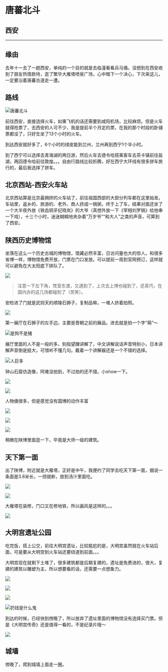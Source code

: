 # 唐蕃北斗
## 西安

---

## 缘由

去年十一去了一趟西安，单纯的一个目的就是去临潼看看兵马俑。没想到在西安收到了朋友热情款待，逛了繁华大雁塔喷泉广场，心中暗下一个决心，下次来这儿，一定要沿着唐蕃古道走一遭。

## 路线

![唐蕃北斗](http://ww3.sinaimg.cn/mw690/89d0a2e1jw1f8678r41ifj21kw0zdqod.jpg)

前往西安，直接选择火车，如果飞机的话还需要到咸阳机场，比较麻烦。但是火车就得抢票了，去西安的人可不少，我是提前半个月定的票，在我的那个时段的卧铺票都没了，只好生坐了13个小时的火车。

到达西安就好多了，6个小时的绿皮能到兰州，兰州再到西宁1个半小时。

到了西宁可以选择去青海湖的两日游，然后火车去德令哈搭乘客车去茶卡镇前往盐湖，再回德令哈前往敦煌。。。自由行路线比较折腾，好在西宁大环线有很多拼车旅行的，最后我选择了拼车。

## 北京西站-西安火车站

北京西站算是北京最拥挤的火车站了，前往祖国西部的大部分列车都在这里始发。车站里，返乡的、旅游的、老外、商人挤成一锅粥，终于上了车，结果对面还坐了一个大半夜外放《铁齿铜牙纪晓岚》的大爷（真想外放一下《宰相刘罗锅》给他串一下戏），十三个小时，迷迷糊糊地夹杂着“万岁爷”“和大人”之类的声音，可算到了西安。

## 陕西历史博物馆

坐落在这么一个历史古城的博物馆，馆藏必然丰富，日访问量也大的惊人。和很多省博一样，博物馆免费开放，门票在门口发放。可以提前一周到官网预订，这样就可以避免在大太阳底下排队了。

![](http://ww3.sinaimg.cn/mw690/89d0a2e1gw1f867u7oywsj217u0t77ja.jpg)

> 注意一下左下角，梵音东渡，又遇到了，上次去上博也碰到了，还真巧，在国内办的这几场都碰到了（苦笑）。

安检进了门就是武则天的顺陵石狮子，复制品嘛，一堆人挤着拍照。

![](http://ww1.sinaimg.cn/mw690/89d0a2e1gw1f86rdaserbj218g0tm4c8.jpg)

第一展厅在石狮子的左手边，主要是晋朝之前的展品。进去就是拍一个字“萌”～

![是狗不是猪](http://ww2.sinaimg.cn/mw690/89d0a2e1gw1f86rn9pcb2j20ns0pewhx.jpg)

展厅里面的人不是一般的多，别指望蹭讲解了，中文讲解说话声音特别小，日本讲解声音倒是挺大，可惜听不懂几句。戴着一个讲解器还是一个不错的选择。

![人巨多](http://ww2.sinaimg.cn/mw690/89d0a2e1gw1f86rxs2v32j218g0tmgwc.jpg)

钟山石窟仿造像，阿难没拍到，不过拍的还不错。小show一下。

![](http://ww4.sinaimg.cn/mw690/89d0a2e1gw1f86s0bg9chj218g0tmtj5.jpg)

![](http://ww1.sinaimg.cn/mw690/89d0a2e1gw1f86s809yf8j20pk0sudks.jpg)

人物俑很多，但是感觉没有国博的动作丰富

![](http://ww1.sinaimg.cn/mw690/89d0a2e1gw1f86sbwgfnuj20ma0nx77b.jpg)

![](http://ww2.sinaimg.cn/mw690/89d0a2e1gw1f86smaiyt3j218g0tmqdv.jpg)

![](http://ww3.sinaimg.cn/mw690/89d0a2e1gw1f86sqw4wk3j218g0tmgxz.jpg)

稍微在陕博里面逛一下，毕竟是大师一级的建筑。

## 天下第一面

出了陕博，附近就是大雁塔，正好是中午，我便约了同学去吃天下第一面，据说一条面是3.8米长，一捞就断，放到汤汁里面吃。

![](http://ww2.sinaimg.cn/mw690/89d0a2e1gw1f86svg2dhmj20z00i2n4s.jpg)

![](http://ww1.sinaimg.cn/mw690/89d0a2e1gw1f86tebhuqgj20oz14qgx7.jpg)

大雁塔在装修，门口又在修地铁，所以画风是这样的。。。

![](http://ww2.sinaimg.cn/mw690/89d0a2e1gw1f86tk8oewcj20kl0efgop.jpg)

## 大明宫遗址公园

吃完饭，搭上公交，前往大明宫遗址，比较尴尬的是，大明宫虽然就在火车站后面，可是要从大明宫到火车站还要绕道到前面。。。

大明宫现在就剩下土堆了，很多建筑都是后期复建的，遗址是免费进的，很大，复建的建筑以雕塑为主，所以想要看的话，还需要一点想象力。

![](http://ww3.sinaimg.cn/mw690/89d0a2e1gw1f86tssndyvj218g0tmk73.jpg)

![](http://ww1.sinaimg.cn/mw690/89d0a2e1gw1f86tsq7p00j218g0tme05.jpg)

![](http://ww2.sinaimg.cn/mw690/89d0a2e1gw1f86tsr0w9qj218g0tmn8r.jpg)

![扔钱是什么鬼](http://ww4.sinaimg.cn/mw690/89d0a2e1gw1f86tsrqa0tj217a0suh1i.jpg)

到达的时候，已经快到傍晚了，所以放弃了遗址里面的博物馆没有选择买门票。但是《大明宫传奇》还是值得一看的，不是纪录片哦～

![](http://ww3.sinaimg.cn/mw690/89d0a2e1gw1f86tspdfhqj20ue0fw78e.jpg)

## 城墙

傍晚了，爬到城墙上面走一圈。
